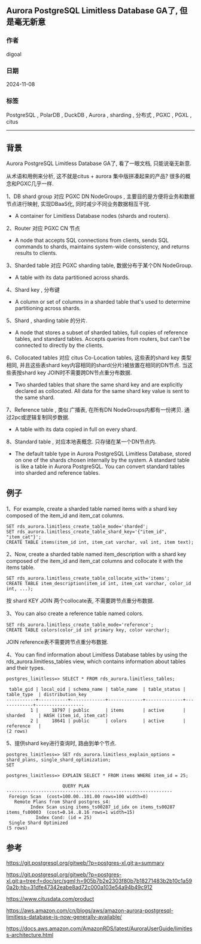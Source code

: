 ## Aurora PostgreSQL Limitless Database GA了, 但是毫无新意  
                                                                                        
### 作者                                                            
digoal                                                            
                                                                   
### 日期                                                                 
2024-11-08                                                          
                                                                
### 标签                                                              
PostgreSQL , PolarDB , DuckDB , Aurora , sharding , 分布式 , PGXC , PGXL , citus                             
                                                                                       
----                                                                
                                                                              
## 背景       
Aurora PostgreSQL Limitless Database GA了, 看了一眼文档, 只能说毫无新意.   
  
从术语和用例来分析, 这不就是citus + aurora 集中版拼凑起来的产品? 很多的概念和PGXC几乎一样.    
  
1、DB shard group 对应 PGXC DN NodeGroups , 主要目的是方便将业务和数据节点进行映射, 实现DBaaS化, 同时减少不同业务数据相互干扰.    
- A container for Limitless Database nodes (shards and routers).  
  
2、Router 对应 PGXC CN 节点  
- A node that accepts SQL connections from clients, sends SQL commands to shards, maintains system-wide consistency, and returns results to clients.  
  
3、Sharded table 对应 PGXC sharding table, 数据分布于某个DN NodeGroup.     
- A table with its data partitioned across shards.    
  
4、Shard key , 分布键  
- A column or set of columns in a sharded table that's used to determine partitioning across shards.  
  
  
5、Shard , sharding table 的分片.    
- A node that stores a subset of sharded tables, full copies of reference tables, and standard tables. Accepts queries from routers, but can't be connected to directly by the clients.  
  
6、Collocated tables 对应 citus Co-Location tables, 这些表的shard key 类型相同, 并且这些表shard key内容相同的shard(分片)被放置在相同的DN节点. 当这些表按shard key JOIN时不需要跨DN节点重分布数据.    
- Two sharded tables that share the same shard key and are explicitly declared as collocated. All data for the same shard key value is sent to the same shard.  
  
7、Reference table  , 类似 广播表, 在所有DN NodeGroups内都有一份拷贝. 通过2pc或逻辑复制同步数据.   
- A table with its data copied in full on every shard.  
  
8、Standard table  , 对应本地表概念.  只存储在某一个DN节点内.    
- The default table type in Aurora PostgreSQL Limitless Database, stored on one of the shards chosen internally by the system. A standard table is like a table in Aurora PostgreSQL. You can convert standard tables into sharded and reference tables.  
  
## 例子  
1、For example, create a sharded table named items with a shard key composed of the item_id and item_cat columns.  
```  
SET rds_aurora.limitless_create_table_mode='sharded';  
SET rds_aurora.limitless_create_table_shard_key='{"item_id", "item_cat"}';  
CREATE TABLE items(item_id int, item_cat varchar, val int, item text);  
```  
  
2、Now, create a sharded table named item_description with a shard key composed of the item_id and item_cat columns and collocate it with the items table.  
```  
SET rds_aurora.limitless_create_table_collocate_with='items';  
CREATE TABLE item_description(item_id int, item_cat varchar, color_id int, ...);  
```  
按 shard KEY JOIN 两个collocate表, 不需要跨节点重分布数据.    
  
3、You can also create a reference table named colors.  
```  
SET rds_aurora.limitless_create_table_mode='reference';  
CREATE TABLE colors(color_id int primary key, color varchar);  
```  
JOIN reference表不需要跨节点重分布数据.  
  
4、You can find information about Limitless Database tables by using the rds_aurora.limitless_tables view, which contains information about tables and their types.  
```  
postgres_limitless=> SELECT * FROM rds_aurora.limitless_tables;  
  
 table_gid | local_oid | schema_name | table_name  | table_status | table_type  | distribution_key  
-----------+-----------+-------------+-------------+--------------+-------------+------------------  
         1 |     18797 | public      | items       | active       | sharded     | HASH (item_id, item_cat)  
         2 |     18641 | public      | colors      | active       | reference   |   
(2 rows)  
```  
  
5、提供shard key进行查询时, 路由到单个节点.    
```  
postgres_limitless=> SET rds_aurora.limitless_explain_options = shard_plans, single_shard_optimization;  
SET  
  
postgres_limitless=> EXPLAIN SELECT * FROM items WHERE item_id = 25;  
  
                     QUERY PLAN  
--------------------------------------------------------------  
 Foreign Scan  (cost=100.00..101.00 rows=100 width=0)  
   Remote Plans from Shard postgres_s4:  
         Index Scan using items_ts00287_id_idx on items_ts00287 items_fs00003  (cost=0.14..8.16 rows=1 width=15)  
           Index Cond: (id = 25)  
 Single Shard Optimized  
(5 rows)   
```  
  
## 参考  
https://git.postgresql.org/gitweb/?p=postgres-xl.git;a=summary  
  
https://git.postgresql.org/gitweb/?p=postgres-xl.git;a=tree;f=doc/src/sgml;h=905b7b2e2303f80b7b18271483b2b10c1a590a2b;hb=31dfe47342eabe8ad72c000a103e54a94b49c912  
  
https://www.citusdata.com/product  
  
https://aws.amazon.com/cn/blogs/aws/amazon-aurora-postgresql-limitless-database-is-now-generally-available/  
  
https://docs.aws.amazon.com/AmazonRDS/latest/AuroraUserGuide/limitless-architecture.html  
  
  
